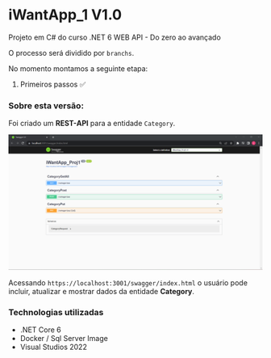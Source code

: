 <h1>iWantApp_1 V1.0</h1>

Projeto em C# do curso .NET 6 WEB API - Do zero ao avançado

O processo será dividido por `branchs`.

No momento montamos a seguinte etapa:

1. Primeiros passos :white_check_mark:

<h3>Sobre esta versão:</h3>

Foi criado um <b>REST-API</b>  para a entidade `Category`. 

<img src="assets/v1.png"> 

Acessando `https://localhost:3001/swagger/index.html` o usuário pode incluir, atualizar e mostrar dados da entidade <b>Category</b>. 

<h3>Technologias utilizadas</h3>

* .NET Core 6
* Docker / Sql Server Image
* Visual Studios 2022

